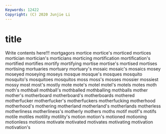 ```yaml
---
Keywords: 12422
Copyright: (C) 2020 Junjie Li
---
```


# title

Write contents here!!!
mortgagors 
mortice 
mortice's 
morticed 
mortices 
mortician
mortician's 
morticians 
morticing 
mortification 
mortification's 
mortified 
mortifies 
mortify 
mortifying 
mortise
mortise's 
mortised 
mortises 
mortising 
mortuaries 
mortuary 
mortuary's 
mosaic 
mosaic's 
mosaics
mosey 
moseyed 
moseying 
moseys 
mosque 
mosque's 
mosques 
mosquito 
mosquito's 
mosquitoes
mosquitos 
moss 
moss's 
mosses 
mossier 
mossiest 
mossy 
most 
most's 
mostly
mote 
mote's 
motel 
motel's 
motels 
motes 
moth 
moth's 
mothball 
mothball's
mothballed 
mothballing 
mothballs 
mother 
mother's 
motherboard 
motherboard's 
motherboards 
mothered 
motherfucker
motherfucker's 
motherfuckers 
motherfucking 
motherhood 
motherhood's 
mothering 
motherland 
motherland's 
motherlands 
motherless
motherliness 
motherliness's 
motherly 
mothers 
moths 
motif 
motif's 
motifs 
motile 
motiles
motility 
motility's 
motion 
motion's 
motioned 
motioning 
motionless 
motions 
motivate 
motivated
motivates 
motivating 
motivation 
motivation's 

